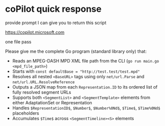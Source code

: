 # coPilot quick response

provide prompt I can give you to return this script

https://copilot.microsoft.com

one file pass

Please give me the complete Go program (standard library only) that:
- Reads an MPEG-DASH MPD XML file path from the CLI (`go run main.go <mpd_file_path>`)
- Starts with `const defaultBase = "http://test.test/test.mpd"`
- Resolves all nested `<BaseURL>` tags using only `net/url.Parse` and `net/url.URL.ResolveReference`
- Outputs a JSON map from each `Representation.ID` to its ordered list of fully resolved segment URLs
- Supports both `<SegmentList>` and `<SegmentTemplate>` elements from either AdaptationSet or Representation
- Handles `$RepresentationID$`, `$Number$`, `$Number%0Nd$`, `$Time$`, `$Time%0Nd$` placeholders
- Accumulates `$Time$` across `<SegmentTimeline><S>` elements
